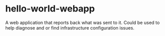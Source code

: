 # hello-world-webapp
A web application that reports back what was sent to it. Could be used to help diagnose and or find infrastructure configuration issues.
